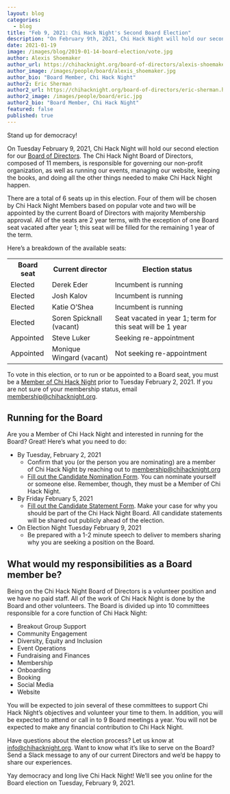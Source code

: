 ```yaml
---
layout: blog
categories: 
  - blog
title: "Feb 9, 2021: Chi Hack Night's Second Board Election"
description: "On February 9th, 2021, Chi Hack Night will hold our second election for our Board of Directors. There are a total of 5 seats up in this election. Three of them will be chosen by Chi Hack Night Members based on popular vote and two will be appointed by the current Board of Directors with majority Membership approval. All of the seats are 2 year terms."
date: 2021-01-19
image: /images/blog/2019-01-14-board-election/vote.jpg
author: Alexis Shoemaker
author_url: https://chihacknight.org/board-of-directors/alexis-shoemaker.html
author_image: /images/people/board/alexis_shoemaker.jpg
author_bio: "Board Member, Chi Hack Night"
author2: Eric Sherman
author2_url: https://chihacknight.org/board-of-directors/eric-sherman.html
author2_image: /images/people/board/eric.jpg
author2_bio: "Board Member, Chi Hack Night"
featured: false
published: true
---
```



Stand up for democracy!

On Tuesday February 9, 2021, Chi Hack Night will hold our second election for our [Board of Directors](https://chihacknight.org/board-of-directors.html). The Chi Hack Night Board of Directors, composed of 11 members, is responsible for governing our non-profit organization, as well as running our events, managing our website, keeping the books, and doing all the other things needed to make Chi Hack Night happen.

There are a total of 6 seats up in this election. Four of them will be chosen by Chi Hack Night Members based on popular vote and two will be appointed by the current Board of Directors with majority Membership approval. All of the seats are 2 year terms, with the exception of one Board seat vacated after year 1; this seat will be filled for the remaining 1 year of the term.

Here’s a breakdown of the available seats:


<table class='table table-border'>
  <tr>
   <th><strong>Board seat</strong>
   </th>
   <th><strong>Current director</strong>
   </th>
   <th><strong>Election status</strong>
   </th>
  </tr>
  <tr>
   <td>Elected
   </td>
   <td>Derek Eder
   </td>
   <td>Incumbent is running
   </td>
  </tr>
  <tr>
   <td>Elected
   </td>
   <td>Josh Kalov
   </td>
   <td>Incumbent is running
   </td>
  </tr>
  <tr>
   <td>Elected
   </td>
   <td>Katie O’Shea
   </td>
   <td>Incumbent is running
   </td>
  </tr>
  <tr>
   <td>Elected
   </td>
   <td>Soren Spicknall (vacant)
   </td>
   <td>Seat vacated in year 1; term for this seat will be 1 year
   </td>
  </tr>
  <tr>
   <td>Appointed
   </td>
   <td>Steve Luker
   </td>
   <td>Seeking re-appointment
   </td>
  </tr>
  <tr>
   <td>Appointed
   </td>
   <td>Monique Wingard (vacant)
   </td>
   <td>Not seeking re-appointment
   </td>
  </tr>
</table>


To vote in this election, or to run or be appointed to a Board seat, you must be a [Member of Chi Hack Night](https://chihacknight.org/membership/application.html) prior to Tuesday February 2, 2021. If you are not sure of your membership status, email membership@chihacknight.org.


## Running for the Board

Are you a Member of Chi Hack Night and interested in running for the Board? Great! Here’s what you need to do:



*   By Tuesday, February 2, 2021
    *   Confirm that you (or the person you are nominating) are a member of Chi Hack Night by reaching out to [membership@chihacknight.org](mailto:membership@chihacknight.org)
    *   [Fill out the Candidate Nomination Form](https://docs.google.com/forms/d/e/1FAIpQLSfVSkB4iqpVj8h7zFCP1xDOuMw4zXJcvKowHKf2SSC7QJ7ktw/viewform). You can nominate yourself or someone else. Remember, though, they must be a Member of Chi Hack Night.
*   By Friday February 5, 2021
    *   [Fill out the Candidate Statement Form](https://docs.google.com/forms/d/e/1FAIpQLSfHwJsE_ug6wis5S8KZuDCW8Rgv85AYIHDLERZZNM3UVRbOrQ/viewform). Make your case for why you should be part of the Chi Hack Night Board. All candidate statements will be shared out publicly ahead of the election.
*   On Election Night Tuesday February 9, 2021
    *   Be prepared with a 1-2 minute speech to deliver to members sharing why you are seeking a position on the Board.


## What would my responsibilities as a Board member be?

Being on the Chi Hack Night Board of Directors is a volunteer position and we have no paid staff. All of the work of Chi Hack Night is done by the Board and other volunteers. The Board is divided up into 10 committees responsible for a core function of Chi Hack Night:



*   Breakout Group Support
*   Community Engagement
*   Diversity, Equity and Inclusion
*   Event Operations
*   Fundraising and Finances
*   Membership
*   Onboarding
*   Booking
*   Social Media
*   Website

You will be expected to join several of these committees to support Chi Hack Night’s objectives and volunteer your time to them. In addition, you will be expected to attend or call in to 9 Board meetings a year. You will not be expected to make any financial contribution to Chi Hack Night.

Have questions about the election process? Let us know at [info@chihacknight.org](mailto:info@chihacknight.org). Want to know what it’s like to serve on the Board? Send a Slack message to any of our current Directors and we’d be happy to share our experiences.

Yay democracy and long live Chi Hack Night! We’ll see you online for the Board election on Tuesday, February 9, 2021.
